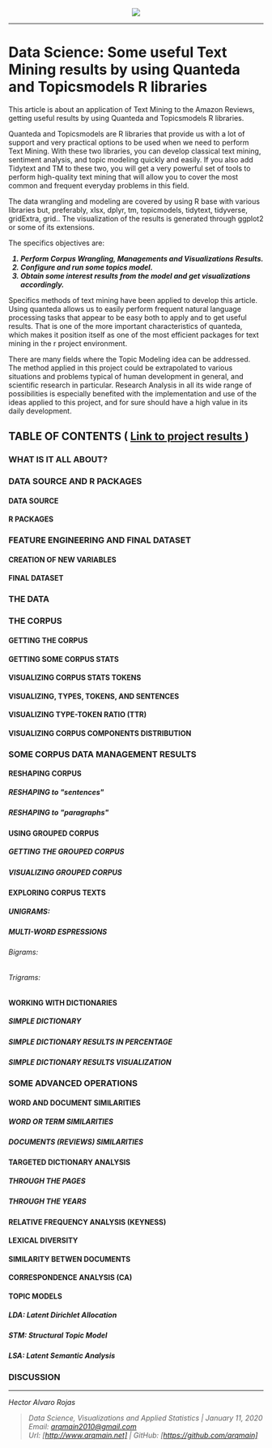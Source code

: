 <p align="center">
<img  src="http://arqmain.net/Researches/Researchs/TMining/R/NLP/TModels/AMAZON_Quanteda_Topicmodels/visualizations/TEXTMining2.png">
</p>

<hr>

# Data Science: Some useful Text Mining results by using Quanteda and Topicsmodels R libraries 
 
This article is about an application of Text Mining to the  Amazon Reviews, getting useful results  by using Quanteda and Topicsmodels R libraries. 

Quanteda and Topicsmodels are R libraries that provide us with a lot of support and very practical options to be used when we need to perform Text Mining. With these two libraries, you can develop classical text mining, sentiment analysis, and topic modeling quickly and easily. If you also add Tidytext and TM to these two, you will get a very powerful set of tools to perform high-quality text mining that will allow you to cover the most common and frequent everyday problems in this field.

The data wrangling and modeling are covered by using R base with various libraries but, preferably, xlsx, dplyr, tm, topicmodels, tidytext, tidyverse, gridExtra, grid.. The visualization of the results is generated through ggplot2 or some of its extensions.

The specifics objectives are:
<b><i>
1) Perform Corpus Wrangling, Managements and Visualizations Results.
2) Configure and run some topics model.
3) Obtain some interest results from the model and get visualizations accordingly.<br>
</i>
</b>

Specifics methods of text mining have been applied to develop this article. Using quanteda allows us to easily perform frequent natural language processing tasks that appear to be easy both to apply and to get useful results. That is one of the more important characteristics of quanteda, which makes it position itself as one of the most efficient packages for text mining in the r project environment.

There are many fields where the Topic Modeling idea can be addressed. The method applied in this project could be extrapolated to various situations and problems typical of human development in general, and scientific research in particular. Research Analysis in all its wide range of possibilities is especially benefited with the implementation and use of the ideas applied to this project, and for sure should have a high value in its daily development.

## TABLE OF CONTENTS   (  [  Link to project results ](http://arqmain.net/Researches/Researchs/TMining/R/NLP/TModels/AMAZON_Quanteda_Topicmodels/AMAZON_TMining_Quanteda_Topicmodels_LDA.html))


### WHAT IS IT ALL ABOUT?

### DATA SOURCE  AND  R PACKAGES
#### DATA SOURCE
#### R PACKAGES

### FEATURE ENGINEERING AND FINAL DATASET
#### CREATION OF NEW VARIABLES
#### FINAL DATASET

### THE DATA 

### THE CORPUS
#### GETTING THE CORPUS
#### GETTING SOME CORPUS STATS
#### VISUALIZING CORPUS STATS TOKENS
#### VISUALIZING, TYPES, TOKENS, AND SENTENCES
#### VISUALIZING TYPE-TOKEN RATIO (TTR)
#### VISUALIZING CORPUS COMPONENTS DISTRIBUTION

### SOME CORPUS DATA MANAGEMENT RESULTS
#### RESHAPING CORPUS
##### RESHAPING to "sentences"
##### RESHAPING to "paragraphs"
#### USING GROUPED CORPUS
##### GETTING THE GROUPED CORPUS
##### VISUALIZING GROUPED CORPUS
#### EXPLORING CORPUS TEXTS
##### UNIGRAMS:
##### MULTI-WORD ESPRESSIONS
###### Bigrams:
###### Trigrams:
#### WORKING WITH DICTIONARIES
##### SIMPLE DICTIONARY
##### SIMPLE DICTIONARY RESULTS IN PERCENTAGE
##### SIMPLE DICTIONARY RESULTS VISUALIZATION

### SOME ADVANCED OPERATIONS
#### WORD AND DOCUMENT SIMILARITIES
##### WORD OR TERM SIMILARITIES
##### DOCUMENTS (REVIEWS) SIMILARITIES
#### TARGETED DICTIONARY ANALYSIS
##### THROUGH THE PAGES
##### THROUGH THE YEARS
#### RELATIVE FREQUENCY ANALYSIS (KEYNESS)
#### LEXICAL DIVERSITY
#### SIMILARITY BETWEN DOCUMENTS
#### CORRESPONDENCE ANALYSIS (CA)
#### TOPIC MODELS
##### LDA: Latent Dirichlet Allocation 
##### STM: Structural Topic Model 
##### LSA: Latent Semantic Analysis

### DISCUSSION


<hr>

>

<i>Hector Alvaro Rojas<br>
>Data Science, Visualizations and Applied Statistics | January 11, 2020<br>
>Email: <arqmain2010@gmail.com> <br>
>Url: [http://www.arqmain.net]   |  GitHub: [https://github.com/arqmain]</i>

